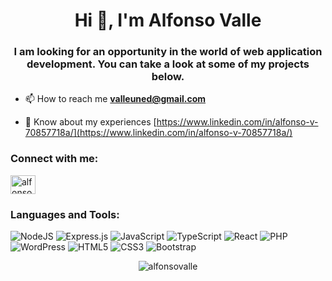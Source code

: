 <h1 align="center">Hi 👋, I'm Alfonso Valle</h1>
<h3 align="center">I am looking for an opportunity in the world of web application development. You can take a look at some of my projects below. </h3>

- 📫 How to reach me **valleuned@gmail.com**

- 📄 Know about my experiences [https://www.linkedin.com/in/alfonso-v-70857718a/](https://www.linkedin.com/in/alfonso-v-70857718a/)

<h3 align="left">Connect with me:</h3>
<p align="left">
<a href="https://linkedin.com/in/alfonso valle" target="blank"><img align="center" src="https://raw.githubusercontent.com/rahuldkjain/github-profile-readme-generator/master/src/images/icons/Social/linked-in-alt.svg" alt="alfonso valle" height="30" width="40" /></a>
</p>

<h3 align="left">Languages and Tools:</h3>


![NodeJS](https://img.shields.io/badge/node.js-6DA55F?style=for-the-badge&logo=node.js&logoColor=white)
![Express.js](https://img.shields.io/badge/express.js-%23404d59.svg?style=for-the-badge&logo=express&logoColor=%2361DAFB)
![JavaScript](https://img.shields.io/badge/javascript-%23323330.svg?style=for-the-badge&logo=javascript&logoColor=%23F7DF1E)
![TypeScript](https://img.shields.io/badge/typescript-%23007ACC.svg?style=for-the-badge&logo=typescript&logoColor=white)
![React](https://img.shields.io/badge/react-%2320232a.svg?style=for-the-badge&logo=react&logoColor=%2361DAFB)
![PHP](https://img.shields.io/badge/php-%23777BB4.svg?style=for-the-badge&logo=php&logoColor=white)
![WordPress](https://img.shields.io/badge/WordPress-%23117AC9.svg?style=for-the-badge&logo=WordPress&logoColor=white)
![HTML5](https://img.shields.io/badge/html5-%23E34F26.svg?style=for-the-badge&logo=html5&logoColor=white)
![CSS3](https://img.shields.io/badge/css3-%231572B6.svg?style=for-the-badge&logo=css3&logoColor=white)
![Bootstrap](https://img.shields.io/badge/bootstrap-%23563D7C.svg?style=for-the-badge&logo=bootstrap&logoColor=white)


<p align="center"><img align="center" src="https://github-readme-stats.vercel.app/api/top-langs?username=alfonsovalle&show_icons=true&theme=dracula&hide=shell&count_private=true&locale=es" alt="alfonsovalle" /></p>
